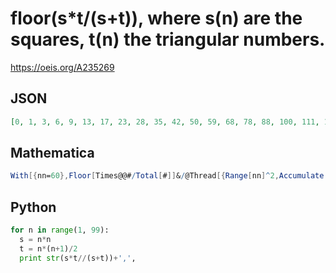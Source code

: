 # floor\(s\*t/\(s\+t\)\), where s\(n\) are the squares, t\(n\) the triangular numbers\.
https://oeis.org/A235269
## JSON
```JSON
[0, 1, 3, 6, 9, 13, 17, 23, 28, 35, 42, 50, 59, 68, 78, 88, 100, 111, 124, 137, 151, 166, 181, 197, 213, 231, 248, 267, 286, 306, 327, 348, 370, 392, 416, 439, 464, 489, 515, 542, 569, 597, 625, 655, 684, 715, 746, 778, 811, 844, 878, 912, 948, 983, 1020, 1057]
```
## Mathematica
```Mathematica
With[{nn=60},Floor[Times@@#/Total[#]]&/@Thread[{Range[nn]^2,Accumulate[ Range[ nn]]}]] (* or *) LinearRecurrence[{2,-1,0,0,0,0,0,0,1,-2,1},{0,1,3,6,9,13,17,23,28,35,42},60] (* _Harvey P. Dale_, Oct 07 2015 *)
```
## Python
```Python
for n in range(1, 99):
  s = n*n
  t = n*(n+1)/2
  print str(s*t//(s+t))+',',
```
